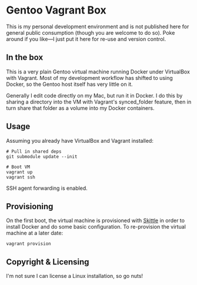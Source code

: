 # Gentoo Vagrant Box

This is my personal development environment and is not published here for
general public consumption (though you are welcome to do so). Poke around if
you like—I just put it here for re-use and version control.

## In the box

This is a very plain Gentoo virtual machine running Docker under VirtualBox
with Vagrant. Most of my development workflow has shifted to using Docker,
so the Gentoo host itself has very little on it.

Generally I edit code directly on my Mac, but run it in Docker. I do this by
sharing a directory into the VM with Vagrant's synced_folder feature, then in
turn share that folder as a volume into my Docker containers.

## Usage

Assuming you already have VirtualBox and Vagrant installed:

    # Pull in shared deps
    git submodule update --init

    # Boot VM
    vagrant up
    vagrant ssh

SSH agent forwarding is enabled.

## Provisioning

On the first boot, the virtual machine is provisioned with
[Skittle](https://github.com/d11wtq/skittle) in order to install Docker and do
some basic configuration. To re-provision the virtual machine at a later date:

    vagrant provision

## Copyright & Licensing

I'm not sure I can license a Linux installation, so go nuts!
